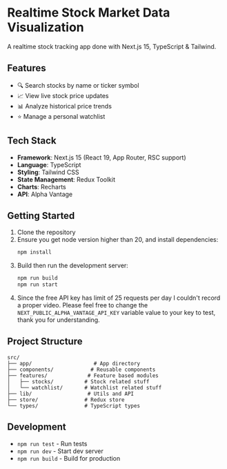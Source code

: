 # Realtime Stock Market Data Visualization

A realtime stock tracking app done with Next.js 15, TypeScript & Tailwind.

## Features

- 🔍 Search stocks by name or ticker symbol
- 📈 View live stock price updates
- 📊 Analyze historical price trends
- ⭐ Manage a personal watchlist

## Tech Stack

- **Framework**: Next.js 15 (React 19, App Router, RSC support)
- **Language**: TypeScript
- **Styling**: Tailwind CSS
- **State Management**: Redux Toolkit
- **Charts**: Recharts
- **API**: Alpha Vantage

## Getting Started

1. Clone the repository
2. Ensure you get node version higher than 20, and install dependencies:
   ```bash
   npm install
   ```
3. Build then run the development server:
   ```bash
   npm run build
   npm run start
   ```
4. Since the free API key has limit of 25 requests per day I couldn't record a proper video. Please feel free to change the `NEXT_PUBLIC_ALPHA_VANTAGE_API_KEY` variable value to your key to test, thank you for understanding.

## Project Structure

```
src/
├── app/                    # App directory
├── components/            # Reusable components
├── features/             # Feature based modules
│   ├── stocks/          # Stock related stuff
│   └── watchlist/       # Watchlist related stuff
├── lib/                  # Utils and API
├── store/               # Redux store
└── types/               # TypeScript types
```

## Development

- `npm run test` - Run tests
- `npm run dev` - Start dev server
- `npm run build` - Build for production
